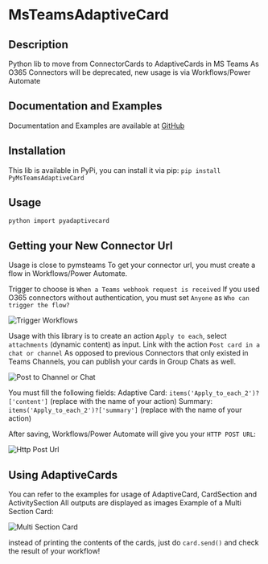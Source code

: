 # MsTeamsAdaptiveCard


## Description
Python lib to move from ConnectorCards to AdaptiveCards in MS Teams
As O365 Connectors will be deprecated, new usage is via Workflows/Power Automate

## Documentation and Examples
Documentation and Examples are available at [GitHub](https://github.com/AeroFlorian/MsTeamsAdaptiveCard)

## Installation
This lib is available in PyPi, you can install it via pip:
```pip install PyMsTeamsAdaptiveCard```

## Usage
```python import pyadaptivecard```


## Getting your New Connector Url
Usage is close to pymsteams
To get your connector url, you must create a flow in Workflows/Power Automate.

Trigger to choose is `When a Teams webhook request is received`
If you used O365 connectors without authentication, you must set `Anyone` as `Who can trigger the flow?`

![Trigger Workflows](https://github.com/AeroFlorian/MsTeamsAdaptiveCard/blob/master/doc/trigger_workflows.png?raw=true)

Usage with this library is to create an action `Apply to each`, select `attachments` (dynamic content) as input.
Link with the action `Post card in a chat or channel`
As opposed to previous Connectors that only existed in Teams Channels, you can publish your cards in Group Chats as well.

![Post to Channel or Chat](https://github.com/AeroFlorian/MsTeamsAdaptiveCard/blob/master/doc/post_to_channel_or_chat.png?raw=true)

You must fill the following fields:
Adaptive Card: `items('Apply_to_each_2')?['content']` (replace with the name of your action)
Summary: `items('Apply_to_each_2')?['summary']` (replace with the name of your action)

After saving, Workflows/Power Automate will give you your `HTTP POST URL`:

![Http Post Url](https://github.com/AeroFlorian/MsTeamsAdaptiveCard/blob/master/doc/http_post_url.png?raw=true)

## Using AdaptiveCards
You can refer to the examples for usage of AdaptiveCard, CardSection and ActivitySection
All outputs are displayed as images
Example of a Multi Section Card:

![Multi Section Card](https://github.com/AeroFlorian/MsTeamsAdaptiveCard/blob/master/examples/multi_section_card.png?raw=true)


instead of printing the contents of the cards, just do `card.send()` and check the result of your workflow!




